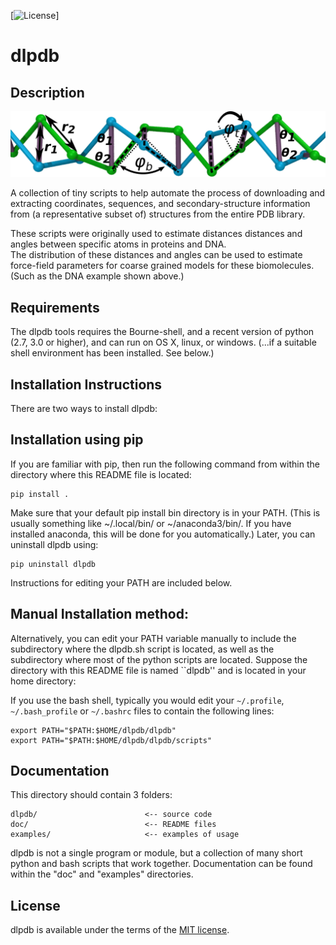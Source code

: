 [![License](https://img.shields.io/badge/License-MIT-green.svg)]

dlpdb
===========

##  Description

![distances_and_angles_from_DNA](./examples/dna_example/statistics_keeping_every_3rd_base_pair/dsDNA_3to1_C3p.png)

A collection of tiny scripts to help automate the process of downloading and
extracting coordinates, sequences, and secondary-structure information from
(a representative subset of) structures from the entire PDB library.

These scripts were originally used to estimate distances distances and angles
between specific atoms in proteins and DNA.  
The distribution of these distances and angles can be used to estimate
force-field parameters for coarse grained models for these biomolecules.
(Such as the DNA example shown above.)


## Requirements

The dlpdb tools requires the Bourne-shell, and a recent version of python
(2.7, 3.0 or higher), and can run on OS X, linux, or windows. (...if a
suitable shell environment has been installed.  See below.)


## Installation Instructions

There are two ways to install dlpdb:

## Installation using pip

If you are familiar with pip, then run the following command from within the directory where this README file is located:

    pip install .

Make sure that your default pip install bin directory is in your PATH.  (This is usually something like ~/.local/bin/ or ~/anaconda3/bin/.  If you have installed anaconda, this will be done for you automatically.)  Later, you can uninstall dlpdb using:

    pip uninstall dlpdb

Instructions for editing your PATH are included below.  

## Manual Installation method:

Alternatively, you can edit your PATH variable manually to include
the subdirectory where the dlpdb.sh script is located,
as well as the subdirectory where most of the python scripts are located.
Suppose the directory with this README file is named ``dlpdb''
and is located in your home directory:

If you use the bash shell, typically you would edit your 
`~/.profile`, `~/.bash_profile` or `~/.bashrc` files 
to contain the following lines:

    export PATH="$PATH:$HOME/dlpdb/dlpdb"
    export PATH="$PATH:$HOME/dlpdb/dlpdb/scripts"

##  Documentation

This directory should contain 3 folders:

    dlpdb/                        <-- source code
    doc/                          <-- README files
    examples/                     <-- examples of usage

dlpdb is not a single program or module, but a collection of many short
python and bash scripts that work together.  Documentation can be found
within the "doc" and "examples" directories.

## License

dlpdb is available under the terms of the [MIT license](LICENSE.md).
